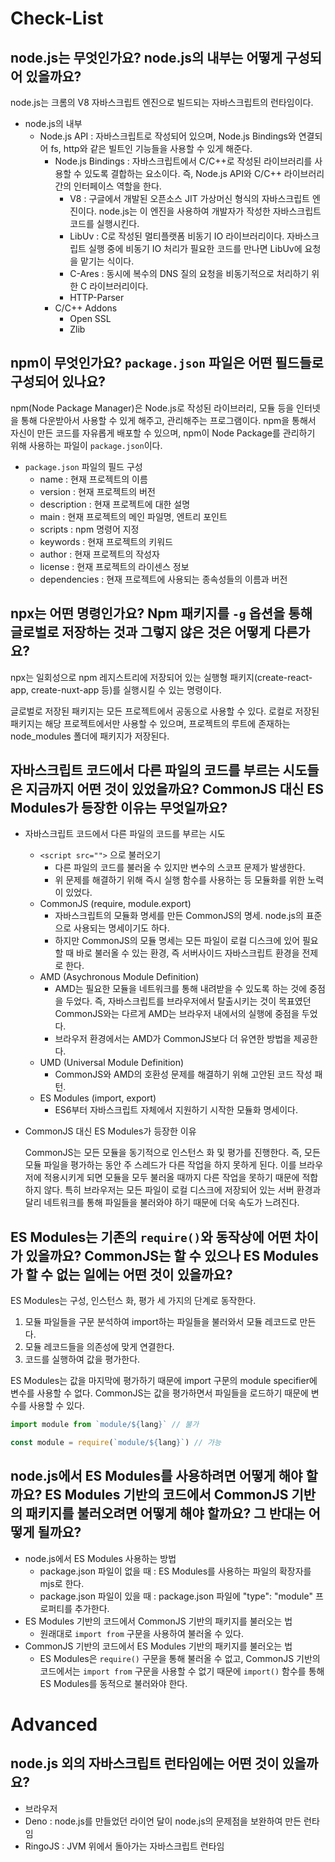 # Check-List

## node.js는 무엇인가요? node.js의 내부는 어떻게 구성되어 있을까요?

node.js는 크롬의 V8 자바스크립트 엔진으로 빌드되는 자바스크립트의 런타임이다.

- node.js의 내부
  - Node.js API : 자바스크립트로 작성되어 있으며, Node.js Bindings와 연결되어 fs, http와 같은 빌트인 기능들을 사용할 수 있게 해준다.
    - Node.js Bindings : 자바스크립트에서 C/C++로 작성된 라이브러리를 사용할 수 있도록 결합하는 요소이다. 즉, Node.js API와 C/C++ 라이브러리 간의 인터페이스 역할을 한다.
      - V8 : 구글에서 개발된 오픈소스 JIT 가상머신 형식의 자바스크립트 엔진이다. node.js는 이 엔진을 사용하여 개발자가 작성한 자바스크립트 코드를 실행시킨다.
      - LibUv : C로 작성된 멀티플랫폼 비동기 IO 라이브러리이다. 자바스크립트 실행 중에 비동기 IO 처리가 필요한 코드를 만나면 LibUv에 요청을 맡기는 식이다.
      - C-Ares : 동시에 복수의 DNS 질의 요청을 비동기적으로 처리하기 위한 C 라이브러리이다.
      - HTTP-Parser
    - C/C++ Addons
      - Open SSL
      - Zlib

## npm이 무엇인가요? `package.json` 파일은 어떤 필드들로 구성되어 있나요?

npm(Node Package Manager)은 Node.js로 작성된 라이브러리, 모듈 등을 인터넷을 통해 다운받아서 사용할 수 있게 해주고, 관리해주는 프로그램이다. npm을 통해서 자신이 만든 코드를 자유롭게 배포할 수 있으며, npm이 Node Package를 관리하기 위해 사용하는 파일이 `package.json`이다.

- `package.json` 파일의 필드 구성
  - name : 현재 프로젝트의 이름
  - version : 현재 프로젝트의 버전
  - description : 현재 프로젝트에 대한 설명
  - main : 현재 프로젝트의 메인 파일명, 엔트리 포인트
  - scripts : npm 명령어 지정
  - keywords : 현재 프로젝트의 키워드
  - author : 현재 프로젝트의 작성자
  - license : 현재 프로젝트의 라이센스 정보
  - dependencies : 현재 프로젝트에 사용되는 종속성들의 이름과 버전

## npx는 어떤 명령인가요? Npm 패키지를 `-g` 옵션을 통해 글로벌로 저장하는 것과 그렇지 않은 것은 어떻게 다른가요?

npx는 일회성으로 npm 레지스트리에 저장되어 있는 실행형 패키지(create-react-app, create-nuxt-app 등)를 실행시킬 수 있는 명령이다.

글로벌로 저장된 패키지는 모든 프로젝트에서 공동으로 사용할 수 있다. 로컬로 저장된 패키지는 해당 프로젝트에서만 사용할 수 있으며, 프로젝트의 루트에 존재하는 node_modules 폴더에 패키지가 저장된다.

## 자바스크립트 코드에서 다른 파일의 코드를 부르는 시도들은 지금까지 어떤 것이 있었을까요? CommonJS 대신 ES Modules가 등장한 이유는 무엇일까요?

- 자바스크립트 코드에서 다른 파일의 코드를 부르는 시도
  - `<script src="">` 으로 불러오기
    - 다른 파일의 코드를 불러올 수 있지만 변수의 스코프 문제가 발생한다.
    - 위 문제를 해결하기 위해 즉시 실행 함수를 사용하는 등 모듈화를 위한 노력이 있었다.
  - CommonJS (require, module.export)
    - 자바스크립트의 모듈화 명세를 만든 CommonJS의 명세. node.js의 표준으로 사용되는 명세이기도 하다.
    - 하지만 CommonJS의 모듈 명세는 모든 파일이 로컬 디스크에 있어 필요할 때 바로 불러올 수 있는 환경, 즉 서버사이드 자바스크립트 환경을 전제로 한다.
  - AMD (Asychronous Module Definition)
    - AMD는 필요한 모듈을 네트워크를 통해 내려받을 수 있도록 하는 것에 중점을 두었다. 즉, 자바스크립트를 브라우저에서 탈출시키는 것이 목표였던 CommonJS와는 다르게 AMD는 브라우저 내에서의 실행에 중점을 두었다.
    - 브라우저 환경에서는 AMD가 CommonJS보다 더 유연한 방법을 제공한다.
  - UMD (Universal Module Definition)
    - CommonJS와 AMD의 호환성 문제를 해결하기 위해 고안된 코드 작성 패턴.
  - ES Modules (import, export)
    - ES6부터 자바스크립트 자체에서 지원하기 시작한 모듈화 명세이다.
- CommonJS 대신 ES Modules가 등장한 이유

  CommonJS는 모든 모듈을 동기적으로 인스턴스 화 및 평가를 진행한다. 즉, 모든 모듈 파일을 평가하는 동안 주 스레드가 다른 작업을 하지 못하게 된다. 이를 브라우저에 적용시키게 되면 모듈을 모두 불러올 때까지 다른 작업을 못하기 때문에 적합하지 않다. 특히 브라우저는 모든 파일이 로컬 디스크에 저장되어 있는 서버 환경과 달리 네트워크를 통해 파일들을 불러와야 하기 때문에 더욱 속도가 느려진다.

## ES Modules는 기존의 `require()`와 동작상에 어떤 차이가 있을까요? CommonJS는 할 수 있으나 ES Modules가 할 수 없는 일에는 어떤 것이 있을까요?

ES Modules는 구성, 인스턴스 화, 평가 세 가지의 단계로 동작한다.

1. 모듈 파일들을 구문 분석하여 import하는 파일들을 불러와서 모듈 레코드로 만든다.
2. 모듈 레코드들을 의존성에 맞게 연결한다.
3. 코드를 실행하여 값을 평가한다.

ES Modules는 값을 마지막에 평가하기 때문에 import 구문의 module specifier에 변수를 사용할 수 없다. CommonJS는 값을 평가하면서 파일들을 로드하기 때문에 변수를 사용할 수 있다.

```javascript
import module from `module/${lang}` // 불가
```

```javascript
const module = require(`module/${lang}`) // 가능
```

## node.js에서 ES Modules를 사용하려면 어떻게 해야 할까요? ES Modules 기반의 코드에서 CommonJS 기반의 패키지를 불러오려면 어떻게 해야 할까요? 그 반대는 어떻게 될까요?

- node.js에서 ES Modules 사용하는 방법
  - package.json 파일이 없을 때 : ES Modules를 사용하는 파일의 확장자를 mjs로 한다.
  - package.json 파일이 있을 때 : package.json 파일에 "type": "module" 프로퍼티를 추가한다.
- ES Modules 기반의 코드에서 CommonJS 기반의 패키지를 불러오는 법
  - 원래대로 `import from` 구문을 사용하여 불러올 수 있다.
- CommonJS 기반의 코드에서 ES Modules 기반의 패키지를 불러오는 법
  - ES Modules은 `require()` 구문을 통해 불러올 수 없고, CommonJS 기반의 코드에서는 `import from` 구문을 사용할 수 없기 때문에 `import()` 함수를 통해 ES Modules를 동적으로 불러와야 한다.

# Advanced

## node.js 외의 자바스크립트 런타임에는 어떤 것이 있을까요?

- 브라우저
- Deno : node.js를 만들었던 라이언 달이 node.js의 문제점을 보완하여 만든 런타임
- RingoJS : JVM 위에서 돌아가는 자바스크립트 런타임
